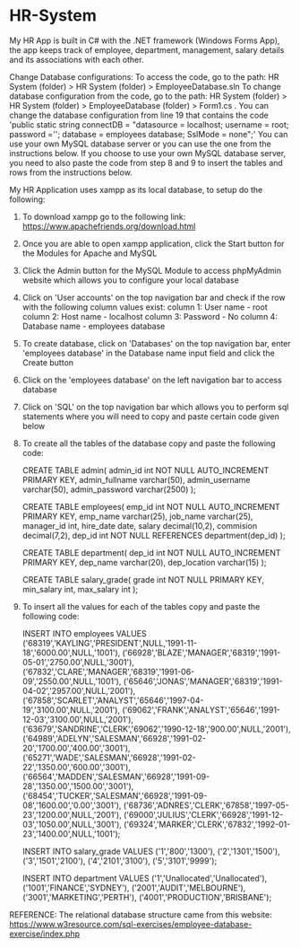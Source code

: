 # HR-System
My HR App is built in C# with the .NET framework (Windows Forms App), the app keeps track of employee, department, management, salary details and its associations with each other.

Change Database configurations:
To access the code, go to the path: HR System (folder) > HR System (folder) > EmployeeDatabase.sln
To change database configuration from the code, go to the path: HR System (folder) > HR System (folder) > EmployeeDatabase (folder) > Form1.cs . You can change the database configuration from line 19 that contains the code 
'public static string connectDB = "datasource = localhost; username = root; password =''; database = employees database; SslMode = none";' You can use your own MySQL database server or you can use the one from the instructions below.
If you choose to use your own MySQL database server, you need to also paste the code from step 8 and 9 to insert the tables and rows from the instructions below.

My HR Application uses xampp as its local database, to setup do the following:
1. To download xampp go to the following link: https://www.apachefriends.org/download.html
2. Once you are able to open xampp application, click the Start button for the Modules for Apache and MySQL
3. Click the Admin button for the MySQL Module to access phpMyAdmin website which allows you to configure your local database
4. Click on 'User accounts' on the top navigation bar and check if the row with the following column values exist: 
	column 1: User name - root
	column 2: Host name - localhost
	column 3: Password - No
	column 4: Database name - employees database
5. To create database, click on 'Databases' on the top navigation bar, enter 'employees database' in the Database name input field and click the Create button
6. Click on the 'employees database' on the left navigation bar to access database
7. Click on 'SQL' on the top navigation bar which allows you to perform sql statements where you will need to copy and paste certain code given below
8. To create all the tables of the database copy and paste the following code:

    CREATE TABLE admin(
    admin_id int NOT NULL AUTO_INCREMENT PRIMARY KEY,
    admin_fullname varchar(50),
    admin_username varchar(50),
    admin_password varchar(2500)
    );

    CREATE TABLE employees(
    emp_id int NOT NULL AUTO_INCREMENT PRIMARY KEY,
    emp_name varchar(25),
    job_name varchar(25),
    manager_id int,
    hire_date date,
    salary decimal(10,2),
    commision decimal(7,2),
    dep_id int NOT NULL REFERENCES department(dep_id)
    );

    CREATE TABLE department(
    dep_id int NOT NULL AUTO_INCREMENT PRIMARY KEY,
    dep_name varchar(20),
    dep_location varchar(15)
    );

    CREATE TABLE salary_grade(
    grade int NOT NULL PRIMARY KEY,
    min_salary int,
    max_salary int
    );

9. To insert all the values for each of the tables copy and paste the following code:

    INSERT INTO employees VALUES ('68319','KAYLING','PRESIDENT',NULL,'1991-11-18','6000.00',NULL,'1001'),
    ('66928','BLAZE','MANAGER','68319','1991-05-01','2750.00',NULL,'3001'),
    ('67832','CLARE','MANAGER','68319','1991-06-09','2550.00',NULL,'1001'),
    ('65646','JONAS','MANAGER','68319','1991-04-02','2957.00',NULL,'2001'),
    ('67858','SCARLET','ANALYST','65646','1997-04-19','3100.00',NULL,'2001'),
    ('69062','FRANK','ANALYST','65646','1991-12-03','3100.00',NULL,'2001'),
    ('63679','SANDRINE','CLERK','69062','1990-12-18','900.00',NULL,'2001'),
    ('64989','ADELYN','SALESMAN','66928','1991-02-20','1700.00','400.00','3001'),
    ('65271','WADE','SALESMAN','66928','1991-02-22','1350.00','600.00','3001'),
    ('66564','MADDEN','SALESMAN','66928','1991-09-28','1350.00','1500.00','3001'),
    ('68454','TUCKER','SALESMAN','66928','1991-09-08','1600.00','0.00','3001'),
    ('68736','ADNRES','CLERK','67858','1997-05-23','1200.00',NULL,'2001'),
    ('69000','JULIUS','CLERK','66928','1991-12-03','1050.00',NULL,'3001'),
    ('69324','MARKER','CLERK','67832','1992-01-23','1400.00',NULL,'1001');

    INSERT INTO salary_grade VALUES ('1','800','1300'),
    ('2','1301','1500'),
    ('3','1501','2100'),
    ('4','2101','3100'),
    ('5','3101','9999');

    INSERT INTO department VALUES ('1','Unallocated','Unallocated'),
    ('1001','FINANCE','SYDNEY'),
    ('2001','AUDIT','MELBOURNE'),
    ('3001','MARKETING','PERTH'),
    ('4001','PRODUCTION','BRISBANE');



REFERENCE: The relational database structure came from this website: https://www.w3resource.com/sql-exercises/employee-database-exercise/index.php
